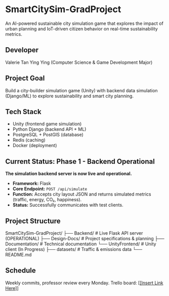 # SmartCitySim-GradProject
An AI-powered sustainable city simulation game that explores the impact of urban planning and IoT-driven citizen behavior on real-time sustainability metrics.

## Developer
Valerie Tan Ying Ying (Computer Science & Game Development Major)

## Project Goal
Build a city-builder simulation game (Unity) with backend data simulation (Django/ML) to explore sustainability and smart city planning.

## Tech Stack
- Unity (frontend game simulation)
- Python Django (backend API + ML)
- PostgreSQL + PostGIS (database)
- Redis (caching)
- Docker (deployment)

## Current Status: Phase 1 - Backend Operational

**The simulation backend server is now live and operational.**
- **Framework:** Flask
- **Core Endpoint:** `POST /api/simulate`
- **Function:** Accepts city layout JSON and returns simulated metrics (traffic, energy, CO₂, happiness).
- **Status:** Successfully communicates with test clients.

## Project Structure
SmartCitySim-GradProject/
├── Backend/ # Live Flask API server (OPERATIONAL)
├── Design-Docs/ # Project specifications & planning
├── Documentation/ # Technical documentation
└── UnityFrontend/ # Unity client (In Progress)
├── datasets/ # Traffic & emissions data
└── README.md

## Schedule
Weekly commits, professor review every Monday.
Trello board: [[[Insert Link Here]](https://trello.com/b/WGAZjQDZ/mytrelloboard)]
